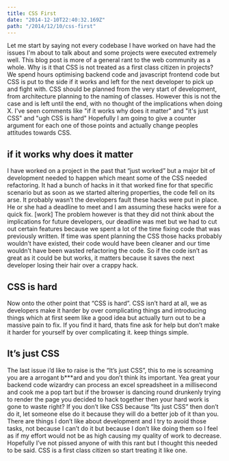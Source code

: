 ```yaml
---
title: CSS First
date: "2014-12-10T22:40:32.169Z"
path: "/2014/12/10/css-first"
---
```


Let me start by saying not every codebase I have worked on have had the issues I'm about to talk about and some projects were executed extremely well. This blog post is more of a general rant to the web community as a whole. Why is it that CSS is not treated as a first class citizen in projects? We spend hours optimising backend code and javascript frontend code but CSS is put to the side if it works and left for the next developer to pick up and fight with. CSS should be planned from the very start of development, from architecture planning to the naming of classes. However this is not the case and is left until the end, with no thought of the implications when doing X. I've seen comments like "if it works why does it matter" and "it's just CSS" and "ugh CSS is hard" Hopefully I am going to give a counter argument for each one of those points and actually change peoples attitudes towards CSS.

## if it works why does it matter

I have worked on a project in the past that “just worked” but a major bit of development needed to happen which meant some of the CSS needed refactoring. It had a bunch of hacks in it that worked fine for that specific scenario but as soon as we started altering properties, the code fell on its arse. It probably wasn’t the developers fault these hacks were put in place. He or she had a deadline to meet and I am assuming these hacks were for a quick fix. [work] The problem however is that they did not think about the implications for future developers, our deadline was met but we had to cut out certain features because we spent a lot of the time fixing code that was previously written. If time was spent planning the CSS those hacks probably wouldn’t have existed, their code would have been cleaner and our time wouldn’t have been wasted refactoring the code. So if the code isn’t as great as it could be but works, it matters because it saves the next developer losing their hair over a crappy hack.

## CSS is hard

Now onto the other point that “CSS is hard”. CSS isn’t hard at all, we as developers make it harder by over complicating things and introducing things which at first seem like a good idea but actually turn out to be a massive pain to fix. If you find it hard, thats fine ask for help but don’t make it harder for yourself by over complicating it. keep things simple.

## It’s just CSS

The last issue i’d like to raise is the “It’s just CSS”, this to me is screaming you are a arrogant b***ard and you don’t think its important. Yea great your backend code wizardry can process an excel spreadsheet in a millisecond and cook me a pop tart but if the browser is dancing round drunkenly trying to render the page you decided to hack together then your hard work is gone to waste right? If you don’t like CSS because “Its just CSS” then don’t do it, let someone else do it because they will do a better job of it than you. There are things I don’t like about development and I try to avoid those tasks, not because I can’t do it but because I don’t like doing them so I feel as if my effort would not be as high causing my quality of work to decrease. Hopefully I’ve not pissed anyone of with this rant but I thought this needed to be said. CSS is a first class citizen so start treating it like one.
